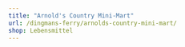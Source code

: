 ```yaml
---
title: "Arnold's Country Mini-Mart"
url: /dingmans-ferry/arnolds-country-mini-mart/
shop: Lebensmittel
---
```


